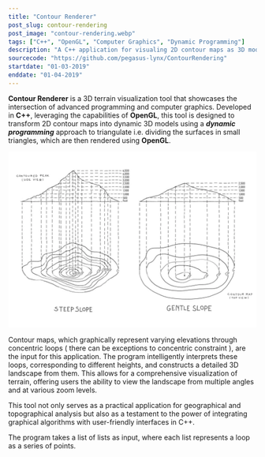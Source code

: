 ```yaml
---
title: "Contour Renderer"
post_slug: contour-rendering
post_image: "contour-rendering.webp"
tags: ["C++", "OpenGL", "Computer Graphics", "Dynamic Programming"]
description: "A C++ application for visualing 2D contour maps as 3D models."
sourcecode: "https://github.com/pegasus-lynx/ContourRendering"
startdate: "01-03-2019"
enddate: "01-04-2019"
---
```


**Contour Renderer** is a 3D terrain visualization tool that showcases 
the intersection of advanced programming and computer graphics. 
Developed in **C++**, leveraging the capabilities of **OpenGL**, this tool 
is designed to transform 2D contour maps into dynamic 3D models
using a **_dynamic programming_** approach to triangulate i.e. 
dividing the surfaces in small triangles, which are then rendered
using **OpenGL**.

![Contour Map To Terrain Transformation](/assets/images/contour-map-terrain-map.webp)

Contour maps, which graphically represent varying elevations through 
concentric loops ( there can be exceptions to concentric constraint ), 
are the input for this application. The program intelligently interprets 
these loops, corresponding to different heights, and constructs a detailed 
3D landscape from them. This allows for a comprehensive visualization 
of terrain, offering users the ability to view the landscape from multiple 
angles and at various zoom levels.

This tool not only serves as a practical application for geographical 
and topographical analysis but also as a testament to the power of 
integrating graphical algorithms with user-friendly interfaces in C++.

The program takes a list of lists as input, where each list represents
a loop as a series of points.